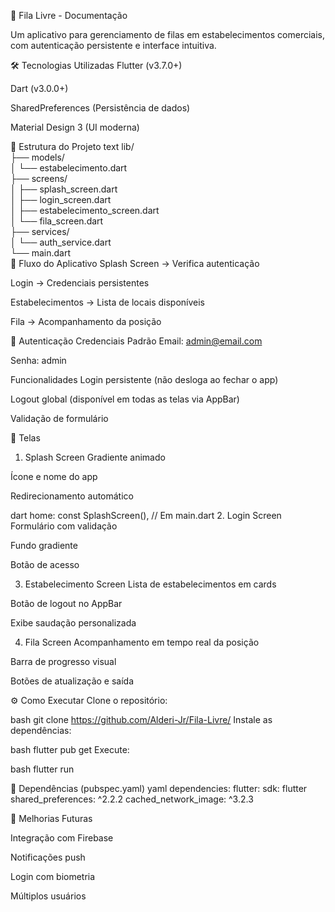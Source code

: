 📱 Fila Livre - Documentação

Um aplicativo para gerenciamento de filas em estabelecimentos comerciais, com autenticação persistente e interface intuitiva.

🛠 Tecnologias Utilizadas
Flutter (v3.7.0+)

Dart (v3.0.0+)

SharedPreferences (Persistência de dados)

Material Design 3 (UI moderna)

📂 Estrutura do Projeto
text
lib/  
├── models/  
│   └── estabelecimento.dart  
├── screens/  
│   ├── splash_screen.dart  
│   ├── login_screen.dart  
│   ├── estabelecimento_screen.dart  
│   └── fila_screen.dart  
├── services/  
│   └── auth_service.dart  
└── main.dart  
🔄 Fluxo do Aplicativo
Splash Screen → Verifica autenticação

Login → Credenciais persistentes

Estabelecimentos → Lista de locais disponíveis

Fila → Acompanhamento da posição

🔑 Autenticação
Credenciais Padrão
Email: admin@email.com

Senha: admin

Funcionalidades
Login persistente (não desloga ao fechar o app)

Logout global (disponível em todas as telas via AppBar)

Validação de formulário

🎨 Telas
1. Splash Screen
   Gradiente animado

Ícone e nome do app

Redirecionamento automático

dart
home: const SplashScreen(), // Em main.dart
2. Login Screen
   Formulário com validação

Fundo gradiente

Botão de acesso

3. Estabelecimento Screen
   Lista de estabelecimentos em cards

Botão de logout no AppBar

Exibe saudação personalizada

4. Fila Screen
   Acompanhamento em tempo real da posição

Barra de progresso visual

Botões de atualização e saída

⚙️ Como Executar
Clone o repositório:

bash
git clone https://github.com/Alderi-Jr/Fila-Livre/
Instale as dependências:

bash
flutter pub get
Execute:

bash
flutter run

📌 Dependências (pubspec.yaml)
yaml
dependencies:
flutter:
sdk: flutter
shared_preferences: ^2.2.2
cached_network_image: ^3.2.3

🚀 Melhorias Futuras

Integração com Firebase

Notificações push

Login com biometria

Múltiplos usuários
